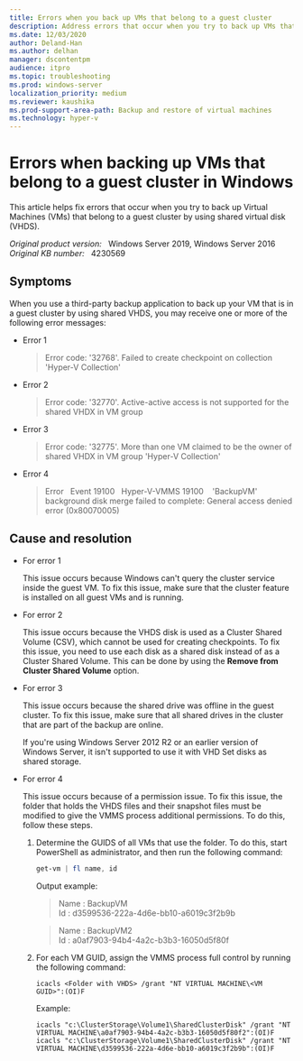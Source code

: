 ```yaml
---
title: Errors when you back up VMs that belong to a guest cluster
description: Address errors that occur when you try to back up VMs that belong to a guest cluster.
ms.date: 12/03/2020
author: Deland-Han
ms.author: delhan
manager: dscontentpm
audience: itpro
ms.topic: troubleshooting
ms.prod: windows-server
localization_priority: medium
ms.reviewer: kaushika
ms.prod-support-area-path: Backup and restore of virtual machines
ms.technology: hyper-v 
---
```

# Errors when backing up VMs that belong to a guest cluster in Windows

This article helps fix errors that occur when you try to back up Virtual Machines (VMs) that belong to a guest cluster by using shared virtual disk (VHDS).

_Original product version:_ &nbsp; Windows Server 2019, Windows Server 2016  
_Original KB number:_ &nbsp; 4230569

## Symptoms

When you use a third-party backup application to back up your VM that is in a guest cluster by using shared VHDS, you may receive one or more of the following error messages:

- Error 1

    > Error code: '32768'. Failed to create checkpoint on collection 'Hyper-V Collection'

- Error 2

    > Error code: '32770'. Active-active access is not supported for the shared VHDX in VM group

- Error 3

    > Error code: '32775'. More than one VM claimed to be the owner of shared VHDX in VM group 'Hyper-V Collection'

- Error 4

    > Error   Event 19100   Hyper-V-VMMS 19100    'BackupVM' background disk merge failed to complete: General access denied error (0x80070005)

## Cause and resolution

- For error 1

    This issue occurs because Windows can't query the cluster service inside the guest VM. To fix this issue, make sure that the cluster feature is installed on all guest VMs and is running.

- For error 2

    This issue occurs because the VHDS disk is used as a Cluster Shared Volume (CSV), which cannot be used for creating checkpoints. To fix this issue, you need to use each disk as a shared disk instead of as a Cluster Shared Volume. This can be done by using the **Remove from Cluster Shared Volume** option.

- For error 3

    This issue occurs because the shared drive was offline in the guest cluster. To fix this issue, make sure that all shared drives in the cluster that are part of the backup are online.

    If you're using Windows Server 2012 R2 or an earlier version of Windows Server, it isn't supported to use it with VHD Set disks as shared storage.

- For error 4

    This issue occurs because of a permission issue. To fix this issue, the folder that holds the VHDS files and their snapshot files must be modified to give the VMMS process additional permissions. To do this, follow these steps.

    1. Determine the GUIDS of all VMs that use the folder. To do this, start PowerShell as administrator, and then run the following command:

        ```powershell
        get-vm | fl name, id
        ```

        Output example:

        > Name : BackupVM  
        Id : d3599536-222a-4d6e-bb10-a6019c3f2b9b

        > Name : BackupVM2  
        Id : a0af7903-94b4-4a2c-b3b3-16050d5f80f

    2. For each VM GUID, assign the VMMS process full control by running the following command:

        ```console
        icacls <Folder with VHDS> /grant "NT VIRTUAL MACHINE\<VM GUID>":(OI)F
        ```

        Example:

        ```console
        icacls "c:\ClusterStorage\Volume1\SharedClusterDisk" /grant "NT VIRTUAL MACHINE\a0af7903-94b4-4a2c-b3b3-16050d5f80f2":(OI)F icacls "c:\ClusterStorage\Volume1\SharedClusterDisk" /grant "NT VIRTUAL MACHINE\d3599536-222a-4d6e-bb10-a6019c3f2b9b":(OI)F
        ```

